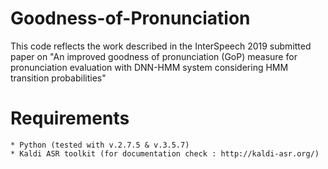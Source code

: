 # Goodness-of-Pronunciation
This code reflects the work described in the InterSpeech 2019 submitted paper on "An improved goodness of pronunciation (GoP) measure for pronunciation evaluation with DNN-HMM system considering HMM transition probabilities"

# Requirements
	* Python (tested with v.2.7.5 & v.3.5.7)
	* Kaldi ASR toolkit (for documentation check : http://kaldi-asr.org/)
